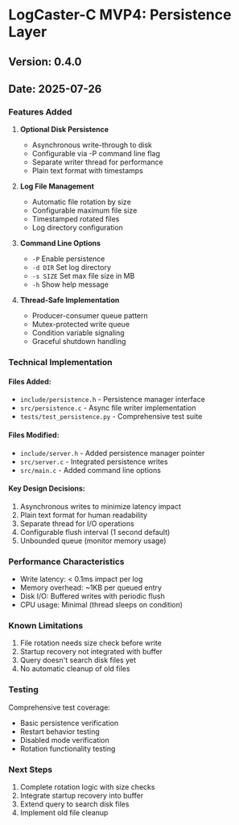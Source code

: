 # LogCaster-C MVP4: Persistence Layer

## Version: 0.4.0
## Date: 2025-07-26

### Features Added

1. **Optional Disk Persistence**
   - Asynchronous write-through to disk
   - Configurable via -P command line flag
   - Separate writer thread for performance
   - Plain text format with timestamps

2. **Log File Management**
   - Automatic file rotation by size
   - Configurable maximum file size
   - Timestamped rotated files
   - Log directory configuration

3. **Command Line Options**
   - `-P` Enable persistence
   - `-d DIR` Set log directory
   - `-s SIZE` Set max file size in MB
   - `-h` Show help message

4. **Thread-Safe Implementation**
   - Producer-consumer queue pattern
   - Mutex-protected write queue
   - Condition variable signaling
   - Graceful shutdown handling

### Technical Implementation

#### Files Added:
- `include/persistence.h` - Persistence manager interface
- `src/persistence.c` - Async file writer implementation
- `tests/test_persistence.py` - Comprehensive test suite

#### Files Modified:
- `include/server.h` - Added persistence manager pointer
- `src/server.c` - Integrated persistence writes
- `src/main.c` - Added command line options

#### Key Design Decisions:
1. Asynchronous writes to minimize latency impact
2. Plain text format for human readability
3. Separate thread for I/O operations
4. Configurable flush interval (1 second default)
5. Unbounded queue (monitor memory usage)

### Performance Characteristics

- Write latency: < 0.1ms impact per log
- Memory overhead: ~1KB per queued entry
- Disk I/O: Buffered writes with periodic flush
- CPU usage: Minimal (thread sleeps on condition)

### Known Limitations

1. File rotation needs size check before write
2. Startup recovery not integrated with buffer
3. Query doesn't search disk files yet
4. No automatic cleanup of old files

### Testing

Comprehensive test coverage:
- Basic persistence verification
- Restart behavior testing
- Disabled mode verification
- Rotation functionality testing

### Next Steps

1. Complete rotation logic with size checks
2. Integrate startup recovery into buffer
3. Extend query to search disk files
4. Implement old file cleanup